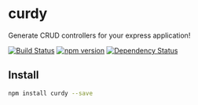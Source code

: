 # curdy

Generate CRUD controllers for your express application!

[![Build Status](https://api.travis-ci.org/hubba/curdy.svg?branch=master)](https://travis-ci.org/hubba/curdy)
[![npm version](https://badge.fury.io/js/curdy.svg)](https://badge.fury.io/js/curdy)
[![Dependency Status](https://gemnasium.com/badges/github.com/hubba/curdy.svg)](https://gemnasium.com/github.com/hubba/curdy)


## Install
```bash
npm install curdy --save
```
